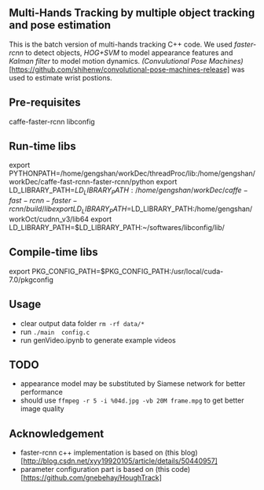 ## Multi-Hands Tracking by multiple object tracking and pose estimation
This is the batch version of multi-hands tracking C++ code. We used *faster-rcnn* to detect objects, *HOG+SVM* to model appearance features and *Kalman filter* to model motion dynamics. *(Convulutional Pose Machines)*[https://github.com/shihenw/convolutional-pose-machines-release] was used to estimate wrist postions.

## Pre-requisites
caffe-faster-rcnn
libconfig

## Run-time libs
export PYTHONPATH=/home/gengshan/workDec/threadProc/lib:/home/gengshan/workDec/caffe-fast-rcnn-faster-rcnn/python
export LD_LIBRARY_PATH=$LD_LIBRARY_PATH:/home/gengshan/workDec/caffe-fast-rcnn-faster-rcnn/build/lib
export LD_LIBRARY_PATH=$LD_LIBRARY_PATH:/home/gengshan/workOct/cudnn_v3/lib64
export LD_LIBRARY_PATH=$LD_LIBRARY_PATH:~/softwares/libconfig/lib/

## Compile-time libs
export PKG_CONFIG_PATH=$PKG_CONFIG_PATH:/usr/local/cuda-7.0/pkgconfig

## Usage
- clear output data folder `rm -rf data/*`
- run `./main  config.c`
- run genVideo.ipynb to generate example videos 

## TODO
- appearance model may be substituted by Siamese network for better performance  
- should use `ffmpeg -r 5 -i %04d.jpg -vb 20M frame.mpg` to get better image quality

## Acknowledgement
- faster-rcnn c++ implementation is based on (this blog)[http://blog.csdn.net/xyy19920105/article/details/50440957]
- parameter configuration part is based on (this code)[https://github.com/gnebehay/HoughTrack]
